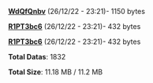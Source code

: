 [**WdQfQnbv**](/data/WdQfQnbv.txt) (26/12/22 - 23:21)- 1150 bytes

[**R1PT3bc6**](/data/R1PT3bc6.txt) (26/12/22 - 23:21)- 432 bytes

[**R1PT3bc6**](/data/R1PT3bc6.txt) (26/12/22 - 23:21)- 432 bytes

**Total Datas**: 1832

**Total Size**: 11.18 MB / 11.2 MB
